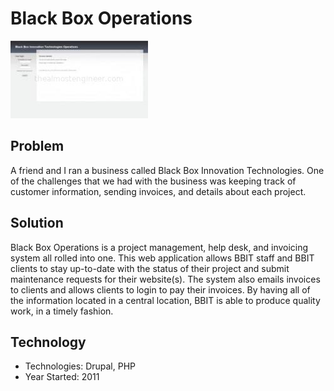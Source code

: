 # Black Box Operations

<img src="/images/portfolio_operations.jpg" alt="screenshot of Operations System">

## Problem

A friend and I ran a business called Black Box Innovation Technologies. One of the challenges that we 
had with the business was keeping track of customer information, sending invoices, and details 
about each project.

## Solution

Black Box Operations is a project management, help desk, and invoicing system all rolled into one. This
web application allows BBIT staff and BBIT clients to stay up-to-date with the status of their project and
submit maintenance requests for their website(s). The system also emails invoices to clients and allows
clients to login to pay their invoices. By having all of the information located in a central location,
BBIT is able to produce quality work, in a timely fashion.

## Technology

* Technologies: Drupal, PHP
* Year Started: 2011
